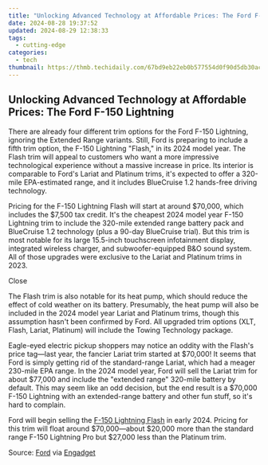 ```yaml
---
title: "Unlocking Advanced Technology at Affordable Prices: The Ford F-150 Lightning"
date: 2024-08-28 19:37:52
updated: 2024-08-29 12:38:33
tags:
  - cutting-edge
categories:
  - tech
thumbnail: https://thmb.techidaily.com/67bd9eb22eb0b577554d0f90d5db30aca97e4f163bbbccbbc666c03d517f249c.jpg
---
```


## Unlocking Advanced Technology at Affordable Prices: The Ford F-150 Lightning

There are already four different trim options for the Ford F-150 Lightning, ignoring the Extended Range variants. Still, Ford is preparing to include a fifth trim option, the F-150 Lightning "Flash," in its 2024 model year. The Flash trim will appeal to customers who want a more impressive technological experience without a massive increase in price. Its interior is comparable to Ford's Lariat and Platinum trims, it's expected to offer a 320-mile EPA-estimated range, and it includes BlueCruise 1.2 hands-free driving technology.

 Pricing for the F-150 Lightning Flash will start at around $70,000, which includes the $7,500 tax credit. It's the cheapest 2024 model year F-150 Lightning trim to include the 320-mile extended range battery pack and BlueCruise 1.2 technology (plus a 90-day BlueCruise trial). But this trim is most notable for its large 15.5-inch touchscreen infotainment display, integrated wireless charger, and subwoofer-equipped B&O sound system. All of those upgrades were exclusive to the Lariat and Platinum trims in 2023.

Close 

 The Flash trim is also notable for its heat pump, which should reduce the effect of cold weather on its battery. Presumably, the heat pump will also be included in the 2024 model year Lariat and Platinum trims, though this assumption hasn't been confirmed by Ford. All upgraded trim options (XLT, Flash, Lariat, Platinum) will include the Towing Technology package.

 Eagle-eyed electric pickup shoppers may notice an oddity with the Flash's price tag—last year, the fancier Lariat trim started at $70,000! It seems that Ford is simply getting rid of the standard-range Lariat, which had a meager 230-mile EPA range. In the 2024 model year, Ford will sell the Lariat trim for about $77,000 and include the "extended range" 320-mile battery by default. This may seem like an odd decision, but the end result is a $70,000 F-150 Lightning with an extended-range battery and other fun stuff, so it's hard to complain.

 Ford will begin selling the [F-150 Lightning Flash](https://media.ford.com/content/fordmedia/fna/us/en/news/2023/10/03/introducing-the-f-150-lightning-flash--a-new-tech-forward-model-.html) in early 2024\. Pricing for this trim will float around $70,000—about $20,000 more than the standard range F-150 Lightning Pro but $27,000 less than the Platinum trim.

 Source: [Ford](https://media.ford.com/content/fordmedia/fna/us/en/news/2023/10/03/introducing-the-f-150-lightning-flash--a-new-tech-forward-model-.html) via [Engadget](https://www.engadget.com/fords-new-f-150-lightning-flash-has-a-320-mile-range-and-hands-free-highway-driving-123633483.html?src=rss)

<ins class="adsbygoogle"
     style="display:block"
     data-ad-format="autorelaxed"
     data-ad-client="ca-pub-7571918770474297"
     data-ad-slot="1223367746"></ins>



<ins class="adsbygoogle"
     style="display:block"
     data-ad-client="ca-pub-7571918770474297"
     data-ad-slot="8358498916"
     data-ad-format="auto"
     data-full-width-responsive="true"></ins>
